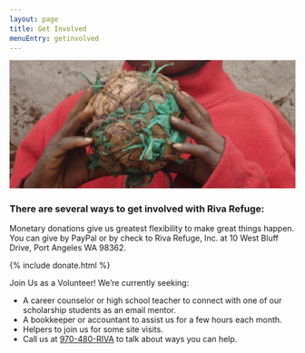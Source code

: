 ```yaml
---
layout: page
title: Get Involved
menuEntry: getinvolved
---
```


![Adhoc ball](/images/images3.jpg)

### There are several ways to get involved with Riva Refuge:

Monetary donations give us greatest flexibility to make great things happen.
You can give by PayPal or by check to Riva Refuge, Inc. at 10 West Bluff Drive, Port Angeles WA 98362.

{% include donate.html %}

Join Us as a Volunteer! We’re currently seeking:

- A career counselor or high school teacher to connect with one of our scholarship students as an email mentor.
- A bookkeeper or accountant to assist us for a few hours each month.
- Helpers to join us for some site visits.
- Call us at [970-480-RIVA](tel:970-480-RIVA) to talk about ways you can help.
